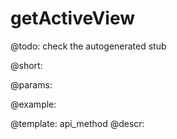 getActiveView
=============


@todo:
	check the autogenerated stub

@short:
	

@params:





@example:

@template:	api_method
@descr:

